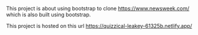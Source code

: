 This project is about using bootstrap to clone https://www.newsweek.com/ 
which is also built using bootstrap.


This project is hosted on this url https://quizzical-leakey-61325b.netlify.app/